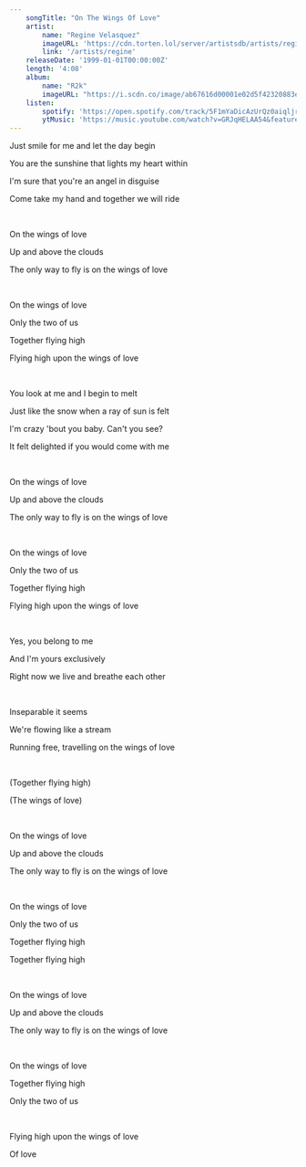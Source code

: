```yaml
---
    songTitle: "On The Wings Of Love"
    artist: 
        name: "Regine Velasquez"
        imageURL: 'https://cdn.torten.lol/server/artistsdb/artists/regine.png'
        link: '/artists/regine'
    releaseDate: '1999-01-01T00:00:00Z'
    length: '4:08'
    album:
        name: "R2k"
        imageURL: "https://i.scdn.co/image/ab67616d00001e02d5f42320883e1340ee15a909"
    listen:
        spotify: 'https://open.spotify.com/track/5F1mYaDicAzUrQz0aiqljr'
        ytMusic: 'https://music.youtube.com/watch?v=GRJqHELAA54&feature=gws_kp_track'
---
```

<p>Just smile for me and let the day begin</p>
<p>You are the sunshine that lights my heart within</p>
<p>I'm sure that you're an angel in disguise</p>
<p>Come take my hand and together we will ride</p>
<br>
<p>On the wings of love</p>
<p>Up and above the clouds</p>
<p>The only way to fly is on the wings of love</p>
<br>
<p>On the wings of love</p>
<p>Only the two of us</p>
<p>Together flying high</p>
<p>Flying high upon the wings of love</p>
<br>
<p>You look at me and I begin to melt</p>
<p>Just like the snow when a ray of sun is felt</p>
<p>I'm crazy 'bout you baby. Can't you see?</p>
<p>It felt delighted if you would come with me</p>
<br>
<p>On the wings of love</p>
<p>Up and above the clouds</p>
<p>The only way to fly is on the wings of love</p>
<br>
<p>On the wings of love</p>
<p>Only the two of us</p>
<p>Together flying high</p>
<p>Flying high upon the wings of love</p>
<br>
<p>Yes, you belong to me</p>
<p>And I'm yours exclusively</p>
<p>Right now we live and breathe each other</p>
<br>
<p>Inseparable it seems</p>
<p>We're flowing like a stream</p>
<p>Running free, travelling on the wings of love</p>
<br>
<p>(Together flying high)</p>
<p>(The wings of love)</p>
<br>
<p>On the wings of love</p>
<p>Up and above the clouds</p>
<p>The only way to fly is on the wings of love</p>
<br>
<p>On the wings of love</p>
<p>Only the two of us</p>
<p>Together flying high</p>
<p>Together flying high</p>
<br>
<p>On the wings of love</p>
<p>Up and above the clouds</p>
<p>The only way to fly is on the wings of love</p>
<br>
<p>On the wings of love</p>
<p>Together flying high</p>
<p>Only the two of us</p>
<br>
<p>Flying high upon the wings of love</p>
<p>Of love</p>